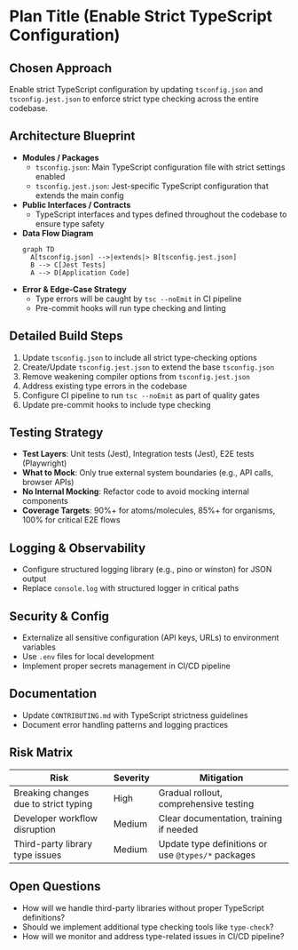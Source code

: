 # Plan Title (Enable Strict TypeScript Configuration)

## Chosen Approach
Enable strict TypeScript configuration by updating `tsconfig.json` and `tsconfig.jest.json` to enforce strict type checking across the entire codebase.

## Architecture Blueprint
- **Modules / Packages**
  - `tsconfig.json`: Main TypeScript configuration file with strict settings enabled
  - `tsconfig.jest.json`: Jest-specific TypeScript configuration that extends the main config
- **Public Interfaces / Contracts**
  - TypeScript interfaces and types defined throughout the codebase to ensure type safety
- **Data Flow Diagram**
  ```mermaid
  graph TD
    A[tsconfig.json] -->|extends|> B[tsconfig.jest.json]
    B --> C[Jest Tests]
    A --> D[Application Code]
  ```
- **Error & Edge-Case Strategy**
  - Type errors will be caught by `tsc --noEmit` in CI pipeline
  - Pre-commit hooks will run type checking and linting

## Detailed Build Steps
1. Update `tsconfig.json` to include all strict type-checking options
2. Create/Update `tsconfig.jest.json` to extend the base `tsconfig.json`
3. Remove weakening compiler options from `tsconfig.jest.json`
4. Address existing type errors in the codebase
5. Configure CI pipeline to run `tsc --noEmit` as part of quality gates
6. Update pre-commit hooks to include type checking

## Testing Strategy
- **Test Layers**: Unit tests (Jest), Integration tests (Jest), E2E tests (Playwright)
- **What to Mock**: Only true external system boundaries (e.g., API calls, browser APIs)
- **No Internal Mocking**: Refactor code to avoid mocking internal components
- **Coverage Targets**: 90%+ for atoms/molecules, 85%+ for organisms, 100% for critical E2E flows

## Logging & Observability
- Configure structured logging library (e.g., pino or winston) for JSON output
- Replace `console.log` with structured logger in critical paths

## Security & Config
- Externalize all sensitive configuration (API keys, URLs) to environment variables
- Use `.env` files for local development
- Implement proper secrets management in CI/CD pipeline

## Documentation
- Update `CONTRIBUTING.md` with TypeScript strictness guidelines
- Document error handling patterns and logging practices

## Risk Matrix

| Risk | Severity | Mitigation |
|------|----------|------------|
| Breaking changes due to strict typing | High | Gradual rollout, comprehensive testing |
| Developer workflow disruption | Medium | Clear documentation, training if needed |
| Third-party library type issues | Medium | Update type definitions or use `@types/*` packages |

## Open Questions
- How will we handle third-party libraries without proper TypeScript definitions?
- Should we implement additional type checking tools like `type-check`?
- How will we monitor and address type-related issues in CI/CD pipeline?